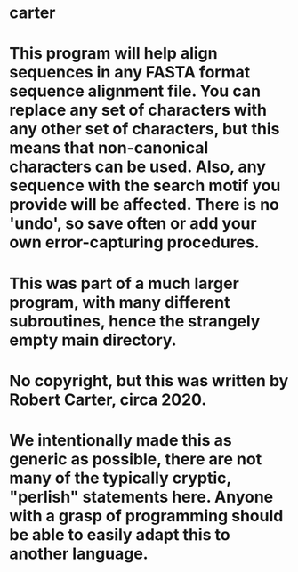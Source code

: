 # carter
# This program will help align sequences in any FASTA format sequence alignment file. You can replace any set of characters with any other set of characters, but this means that non-canonical characters can be used. Also, any sequence with the search motif you provide will be affected. There is no 'undo', so save often or add your own error-capturing procedures.
# This was part of a much larger program, with many different subroutines, hence the strangely empty main directory.
# No copyright, but this was written by Robert Carter, circa 2020.
# We intentionally made this as generic as possible, there are not many of the typically cryptic, "perlish" statements here. Anyone with a grasp of programming should be able to easily adapt this to another language.
